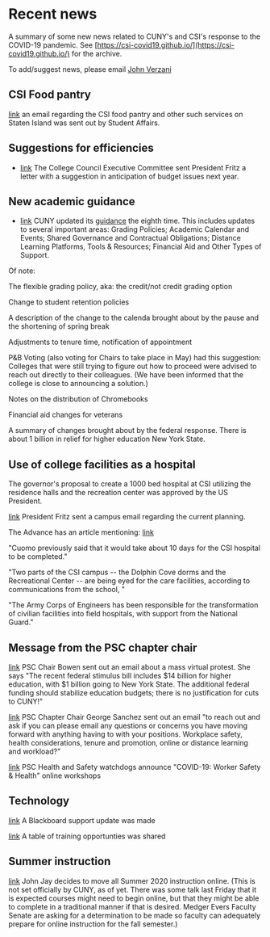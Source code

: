 # Recent news

A summary of some new news related to CUNY's and CSI's response to the COVID-19 pandemic. See [https://csi-covid19.github.io/](https://csi-covid19.github.io/) for the archive.

To add/suggest news, please email [John Verzani](mailto:jverzani@gmail.com)

## CSI Food pantry

[link](/College/3-30-CSI-food-pantry) an email regarding the CSI food pantry and other such services on Staten Island was sent out by Student Affairs.

## Suggestions for efficiencies

* [link](/CCFS/3-30-letter-to-president) The College Council Executive Committee sent  President Fritz a letter with a suggestion in anticipation of budget  issues  next year.

## New academic guidance

* [link](/CUNY/3-28-guidance-8) CUNY updated its [guidance](https://www.cuny.edu/coronavirus/guidance-on-academic-continuity-to-campuses/) the eighth time. This includes updates to several important areas: Grading Policies; Academic Calendar and Events; Shared Governance and Contractual Obligations; Distance Learning Platforms, Tools & Resources; Financial Aid and Other Types of Support.

Of note:

The flexible grading policy, aka: the credit/not credit  grading option

Change to student retention policies

A description of the change to the calenda brought about by the pause and the shortening of spring break

Adjustments to tenure time, notification of appointment

P&B Voting (also voting for Chairs to take place in May) had this suggestion: Colleges that were still trying to figure out how to proceed were advised to reach out directly to their colleagues. (We have been informed that the college is close to announcing a solution.)

Notes on  the distribution of Chromebooks

Financial  aid changes for veterans

A summary of changes brought about  by the federal response. There is about 1 billion in relief for higher education New York State.



## Use  of college facilities as a hospital

The governor's proposal  to create a 1000 bed hospital at CSI utilizing the residence halls and the recreation center was approved by the US President.


[link](/College/3-30-president-announcement) President  Fritz  sent a campus email  regarding the current planning.

The Advance has an article mentioning:
[link](https://www.silive.com/coronavirus/2020/03/cuomo-csi-field-hospital-approved-260-beds-at-south-beach-psych-for-coronavirus-fight.html)

"Cuomo previously said that it would take about 10 days for the CSI hospital to be completed."

"Two parts of the CSI campus -- the Dolphin Cove dorms and the Recreational Center -- are being eyed for the care facilities, according to communications from the school, "

"The Army Corps of Engineers has been responsible for the transformation of civilian facilities into field hospitals, with support from the National Guard."


## Message from the PSC chapter chair

[link](/PSC/3-30-letter.pdf) PSC Chair Bowen sent out an email about a mass virtual protest. She says "The recent federal stimulus bill includes \$14 billion for higher education, with \$1 billion going to New York State. The additional federal funding should stabilize education budgets; there is no justification for cuts to CUNY!"

[link](/PSC/3-30-chapter-chair) PSC Chapter Chair George Sanchez sent out an  email "to reach out and ask if you can please email any questions or concerns you have moving forward with anything having to with your positions.  Workplace safety, health considerations, tenure and promotion,  online or distance learning and workload?"

[link](/PSC/3-30-workshop) PSC Health and Safety watchdogs announce "COVID-19: Worker Safety & Health" online workshops

## Technology


[link](/Technology/3-30-blackboard) A Blackboard support update was made

[link](/Technology/3-30-training) A table of training opportunties was shared


## Summer instruction

[link](/CUNY/3-30-jj-summer) John Jay decides to move all Summer 2020 instruction online. (This is not set officially by CUNY, as of yet. There was  some  talk last Friday that  it is expected courses might need to begin online, but that they might be able to complete in a traditional manner if that is desired. Medger Evers Faculty Senate are asking for a determination to be made so faculty can adequately prepare for online instruction for the fall semester.)
